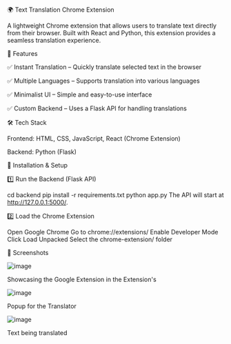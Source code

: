 🌍 Text Translation Chrome Extension

A lightweight Chrome extension that allows users to translate text directly from their browser. Built with React and Python, this extension provides a seamless translation experience.


🚀 Features

✅ Instant Translation – Quickly translate selected text in the browser

✅ Multiple Languages – Supports translation into various languages

✅ Minimalist UI – Simple and easy-to-use interface

✅ Custom Backend – Uses a Flask API for handling translations


🛠 Tech Stack

Frontend: HTML, CSS, JavaScript, React (Chrome Extension)

Backend: Python (Flask)

📖 Installation & Setup

1️⃣ Run the Backend (Flask API)

cd backend
pip install -r requirements.txt
python app.py
The API will start at http://127.0.0.1:5000/.

2️⃣ Load the Chrome Extension

Open Google Chrome
Go to chrome://extensions/
Enable Developer Mode
Click Load Unpacked
Select the chrome-extension/ folder

📸 Screenshots

![image](https://github.com/user-attachments/assets/6f3cdb33-7dea-486e-9a1e-7b68b07b9f97)

Showcasing the Google Extension in the Extension's

![image](https://github.com/user-attachments/assets/35d47a80-92cd-4d98-95dd-2c82fda98000)

Popup for the Translator 

![image](https://github.com/user-attachments/assets/29e0cc60-b971-4b2e-91d2-b2d58036d7f2)

Text being translated









